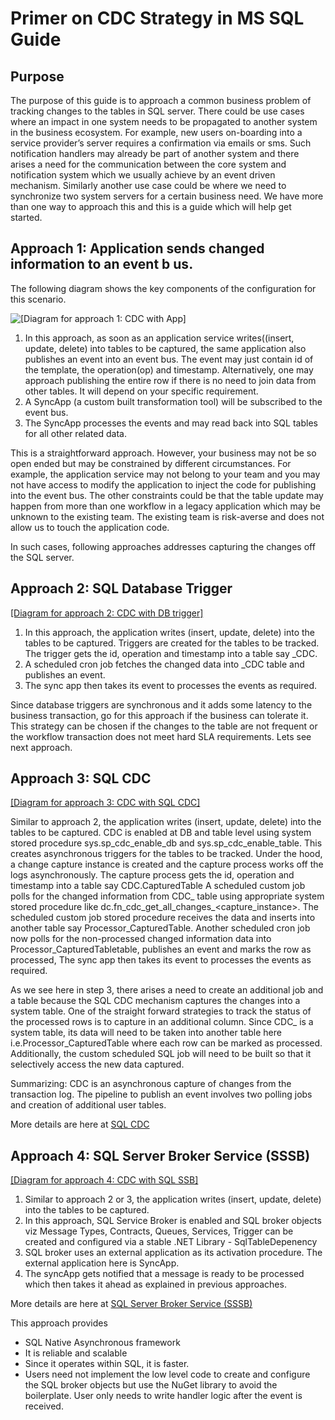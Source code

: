 # Primer on CDC Strategy in MS SQL Guide

## Purpose
The purpose of this guide is to approach a common business problem of tracking changes to the tables in SQL server. There could be use cases where an impact in one system needs to be propagated to another system in the business ecosystem. 
For example, new users on-boarding into a service provider’s server requires a confirmation via emails or sms. Such notification handlers may already be part of another system and there arises a need for the communication between the core system and notification system which we usually achieve by an event driven mechanism. 
Similarly another use case could be where we need to synchronize two system servers for a certain business need. 
We have more than one way to approach this and this is a guide which will help get started.


## Approach 1: Application sends changed information to an event b	us.


The following diagram shows the key components of the configuration for this scenario\.

![\[Diagram for approach 1: CDC with App\]](https://github.com/surbhi-nijhara/techtumblr/blob/master/ms-sql-guide/diag_source/ms-sql-cdc-app.jpg?raw=true)

1. In this approach, as soon as an application service writes((insert, update, delete) into tables to be captured, the same application also publishes an event  into an event bus. The event may just contain id of the template, the operation(op) and timestamp. Alternatively, one may approach publishing the entire row if there is no need to join data from other tables. It will depend on your specific requirement.
2. A SyncApp (a custom built transformation tool) will be subscribed to the event bus.
3. The SyncApp processes the events and may read back into SQL tables for all other related data.

This is a straightforward approach. However, your business may not be so open ended but may be constrained by different circumstances.  For example, the application service may not belong to your team and you may not have access to modify the application to inject the code for publishing into the event bus. The other constraints could be that the table update may happen from more than one workflow in a legacy application which may be unknown to the existing team. The existing team is risk-averse and does not allow us to touch the application code.

In such cases, following approaches addresses capturing the changes off the SQL server.



## Approach 2: SQL Database Trigger

[\[Diagram for approach 2: CDC with DB trigger\]](https://github.com/surbhi-nijhara/techtumblr/blob/master/ms-sql-guide/diag_source/ms-sql-cdc-db-trigger.jpg?raw=true)

1. In this approach, the application writes  (insert, update, delete)  into the tables to be captured.
Triggers are created for the tables to be tracked. The trigger gets the id, operation and timestamp into a table  say <CapturedTableName>_CDC.
2. A scheduled cron job fetches the changed data into <CapturedTableName>_CDC table and publishes an event.
3. The sync app then takes its event to processes the events as required.


Since database triggers are synchronous and it adds some latency to the business transaction, go for this approach if the business can tolerate it. This strategy can be chosen if the changes to the table are not frequent or the workflow transaction does not meet hard SLA requirements.
Lets see next approach.


## Approach 3: SQL CDC

[\[Diagram for approach 3: CDC with SQL CDC\]](https://github.com/surbhi-nijhara/techtumblr/blob/master/ms-sql-guide/diag_source/ms-sql-cdc-app.jpg?raw=true)

Similar to approach 2, the application writes  (insert, update, delete)  into the tables to be captured.
CDC is enabled at DB and table level using system stored procedure sys.sp_cdc_enable_db and sys.sp_cdc_enable_table.
This creates asynchronous triggers for the tables to be tracked. Under the hood, a change capture instance is created and the capture process works off the logs asynchronously.
The capture process gets the id, operation and timestamp into a table  say CDC.CapturedTable
A scheduled custom job polls for the changed information from CDC_<CapturedTableName> table using appropriate system stored procedure like dc.fn_cdc_get_all_changes_<capture_instance>.  The scheduled custom job stored procedure receives the data and inserts into another table say Processor_CapturedTable.
Another scheduled cron job now polls for the non-processed changed information data into Processor_CapturedTabletable, publishes an event and marks the row as processed,
The sync app then takes its event to processes the events as required.

As we see here in step 3, there arises a need to create an additional job and a table because the SQL CDC mechanism captures the changes into a system table. 
One of the straight forward strategies to track the status of the processed rows is to capture in an additional column. Since CDC_<CapturedTableName> is a system table, its data will need to be taken into another table here i.e.Processor_CapturedTable where each row can be marked as processed.  Additionally, the custom scheduled SQL job will need to be built so that it selectively access the new data captured.

Summarizing:
CDC is an asynchronous capture of changes from the transaction log.
The pipeline to publish an event involves two polling jobs and creation of additional user tables.

More details are here at [SQL CDC](https://docs.microsoft.com/en-us/sql/relational-databases/track-changes/about-change-data-capture-sql-server?view=sql-server-ver15)


## Approach 4: SQL Server Broker Service (SSSB)

[\[Diagram for approach 4: CDC with SQL SSB\]](https://github.com/surbhi-nijhara/techtumblr/blob/master/ms-sql-guide/diag_source/ms-sql-cdc-sssb.jpg?raw=true)

1. Similar to approach 2 or 3, the application writes (insert, update, delete) into the tables to be captured. 
2. In this approach, SQL Service Broker is enabled and SQL broker objects viz Message Types, Contracts, Queues, Services, Trigger can be created and configured via a stable  .NET Library - SqlTableDepenency
3. SQL broker uses an external application as its activation procedure. The external application here is SyncApp.
4. The syncApp gets notified that a message is ready to be processed which then takes it ahead as explained in previous approaches.



More details are here at [SQL Server Broker Service (SSSB)](https://docs.microsoft.com/en-us/sql/database-engine/configure-windows/sql-server-service-broker?view=sql-server-ver15)

This approach provides 
+ SQL Native Asynchronous framework
+ It is reliable and scalable
+ Since it operates within SQL, it is faster.
+ Users need not implement the low level code to create and configure the SQL broker objects but use the NuGet library to avoid the boilerplate. User only needs to write handler logic after the event is received.

